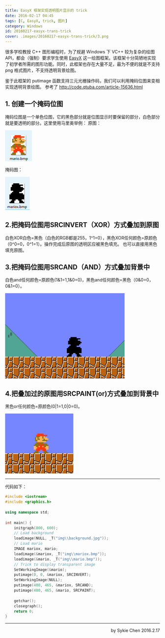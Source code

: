 ```yaml
---
title: EasyX 框架实现透明图片显示的 trick
date: 2016-02-17 04:45
tags: [C, EasyX, trick, 图片]
category: Windows
id: 20160217-easyx-trans-trick
cover: .images/20160217-easyx-trans-trick/3.png
---
```


很多学校教授 C++ 图形编程时，为了规避 Windows 下 VC++ 较为复杂的绘图 API，都会（强制）要求学生使用 [EasyX](http://easyx.cn/) 这一绘图框架。该框架十分简陋地实现了初学者所需的图形功能。同时，此框架也存在大量不足，最为不便的就是不支持 png 格式图片，不支持透明背景绘图。

鉴于此框架的 putimage 函数支持三元光栅操作码，我们可以利用掩码位图来变相实现透明背景绘图。 
参考了 http://code.qtuba.com/article-15636.html 

## 1. 创建一个掩码位图 

掩码位图是一个单色位图，它的黑色部分就是位图显示时要保留的部分，白色部分就是要透明的部分。这里使用马里奥举例： 
原图： 

![](.images/20160217-easyx-trans-trick/1.png) 

掩码图： 

![](.images/20160217-easyx-trans-trick/2.png) 

## 2.把掩码位图用SRCINVERT（XOR）方式叠加到原图 

白色XOR白色=黑色（白色的RGB都是255，1^1=0），黑色XOR任何颜色=原颜色（0^0=0，0^1=1）。操作完成后原图的透明区应被黑色填充。 
也可以直接用黑色填充原图。 

## 3.把掩码位图用SRCAND（AND）方式叠加背景中 

白色and任何颜色=原颜色(1&1=1,1&0=0)，黑色and任何颜色=黑色（0&0=0，0&1=0）。 

![](.images/20160217-easyx-trans-trick/3.png) 

## 4.把叠加过的原图用SRCPAINT(or)方式叠加到背景中 

黑色or任何颜色=原颜色(0|1=1,0|0=0)。 

![](.images/20160217-easyx-trans-trick/4.png) 

---
代码如下：

``` cpp
#include <iostream>
#include <graphics.h>

using namespace std;

int main() {
	initgraph(800, 600);
	// Load background
	loadimage(NULL, _T("img\\background.jpg"));
	// Load mario
	IMAGE mariox, mario;
	loadimage(&mariox, _T("img\\mariox.bmp"));
	loadimage(&mario, _T("img\\mario.bmp"));
	// Trick to display transparent image
	SetWorkingImage(&mario);
	putimage(0, 0, &mariox, SRCINVERT);
	SetWorkingImage(NULL);
	putimage(400, 465, &mariox, SRCAND);
	putimage(400, 465, &mario, SRCPAINT);

	getchar();
	closegraph();
	return 0;
}
```

---

<p align = right>
by Sykie Chen
2016.2.17
</p>
